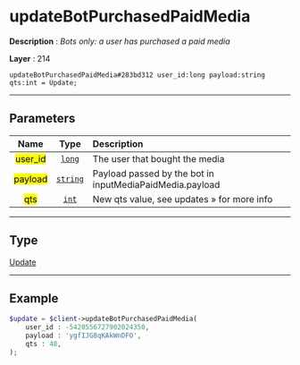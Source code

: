 # updateBotPurchasedPaidMedia

**Description** : *Bots only: a user has purchased a paid media*

**Layer** : 214

```tl
updateBotPurchasedPaidMedia#283bd312 user_id:long payload:string qts:int = Update;
```

---

## Parameters

| Name | Type | Description |
| :---: | :---: | :--- |
| <mark>user_id</mark> | [`long`](type/long) | The user that bought the media |
| <mark>payload</mark> | [`string`](type/string) | Payload passed by the bot in inputMediaPaidMedia.payload |
| <mark>qts</mark> | [`int`](type/int) | New qts value, see updates » for more info |

---

## Type

[Update](type/Update)

---

## Example

```php
$update = $client->updateBotPurchasedPaidMedia(
	user_id : -5420556727902024350,
	payload : 'ygfIJG8qKAkWnDFO',
	qts : 48,
);
```